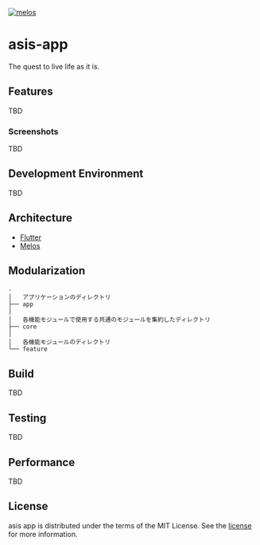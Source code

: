 [![melos](https://img.shields.io/badge/maintained%20with-melos-f700ff.svg?style=flat-square)](https://github.com/invertase/melos)

# asis-app

The quest to live life as it is.

## Features

TBD

### Screenshots

TBD

## Development Environment

TBD

## Architecture

- [Flutter](https://flutter.dev/)
- [Melos](https://melos.invertase.dev)

## Modularization

```text
.
│   アプリケーションのディレクトリ
├── app
│
│   各機能モジュールで使用する共通のモジュールを集約したディレクトリ
├── core
│
│   各機能モジュールのディレクトリ
└── feature
```

## Build

TBD

## Testing

TBD

## Performance

TBD

## License

asis app is distributed under the terms of the MIT License. See the [license](LICENSE) for more
information.
